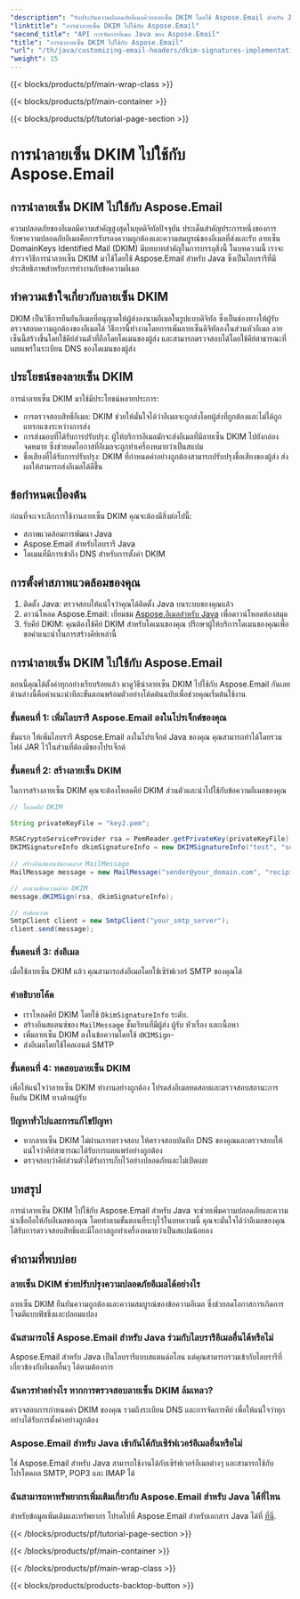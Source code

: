 ```yaml
---
"description": "รับประกันความปลอดภัยอีเมลด้วยลายเซ็น DKIM โดยใช้ Aspose.Email สำหรับ Java คำแนะนำทีละขั้นตอนและโค้ดสำหรับการนำ DKIM ไปใช้"
"linktitle": "การนำลายเซ็น DKIM ไปใช้กับ Aspose.Email"
"second_title": "API การจัดการอีเมล Java ของ Aspose.Email"
"title": "การนำลายเซ็น DKIM ไปใช้กับ Aspose.Email"
"url": "/th/java/customizing-email-headers/dkim-signatures-implementation/"
"weight": 15
---
```


{{< blocks/products/pf/main-wrap-class >}}

{{< blocks/products/pf/main-container >}}

{{< blocks/products/pf/tutorial-page-section >}}

# การนำลายเซ็น DKIM ไปใช้กับ Aspose.Email


## การนำลายเซ็น DKIM ไปใช้กับ Aspose.Email

ความปลอดภัยของอีเมลมีความสำคัญสูงสุดในยุคดิจิทัลปัจจุบัน ประเด็นสำคัญประการหนึ่งของการรักษาความปลอดภัยอีเมลคือการรับรองความถูกต้องและความสมบูรณ์ของอีเมลที่ส่งและรับ ลายเซ็น DomainKeys Identified Mail (DKIM) มีบทบาทสำคัญในการบรรลุสิ่งนี้ ในบทความนี้ เราจะสำรวจวิธีการนำลายเซ็น DKIM มาใช้โดยใช้ Aspose.Email สำหรับ Java ซึ่งเป็นไลบรารีที่มีประสิทธิภาพสำหรับการทำงานกับข้อความอีเมล

## ทำความเข้าใจเกี่ยวกับลายเซ็น DKIM

DKIM เป็นวิธีการยืนยันอีเมลที่อนุญาตให้ผู้ส่งลงนามอีเมลในรูปแบบดิจิทัล ซึ่งเป็นช่องทางให้ผู้รับตรวจสอบความถูกต้องของอีเมลได้ วิธีการนี้ทำงานโดยการเพิ่มลายเซ็นดิจิทัลลงในส่วนหัวอีเมล ลายเซ็นนี้สร้างขึ้นโดยใช้คีย์ส่วนตัวที่ถือโดยโดเมนของผู้ส่ง และสามารถตรวจสอบได้โดยใช้คีย์สาธารณะที่เผยแพร่ในระเบียน DNS ของโดเมนของผู้ส่ง

## ประโยชน์ของลายเซ็น DKIM

การนำลายเซ็น DKIM มาใช้มีประโยชน์หลายประการ:
- การตรวจสอบสิทธิ์อีเมล: DKIM ช่วยให้มั่นใจได้ว่าอีเมลจะถูกส่งโดยผู้ส่งที่ถูกต้องและไม่ได้ถูกแทรกแซงระหว่างการส่ง
- การส่งมอบที่ได้รับการปรับปรุง: ผู้ให้บริการอีเมลมักจะส่งอีเมลที่มีลายเซ็น DKIM ไปยังกล่องจดหมาย ซึ่งช่วยลดโอกาสที่อีเมลจะถูกทำเครื่องหมายว่าเป็นสแปม
- ชื่อเสียงที่ได้รับการปรับปรุง: DKIM ที่กำหนดค่าอย่างถูกต้องสามารถปรับปรุงชื่อเสียงของผู้ส่ง ส่งผลให้สามารถส่งอีเมลได้ดีขึ้น

## ข้อกำหนดเบื้องต้น

ก่อนที่จะเจาะลึกการใช้งานลายเซ็น DKIM คุณจะต้องมีสิ่งต่อไปนี้:
- สภาพแวดล้อมการพัฒนา Java
- Aspose.Email สำหรับไลบรารี Java
- โดเมนที่มีการเข้าถึง DNS สำหรับการตั้งค่า DKIM

## การตั้งค่าสภาพแวดล้อมของคุณ

1. ติดตั้ง Java: ตรวจสอบให้แน่ใจว่าคุณได้ติดตั้ง Java บนระบบของคุณแล้ว
2. ดาวน์โหลด Aspose.Email: เยี่ยมชม [Aspose.อีเมลสำหรับ Java](https://products.aspose.com/email/java/) เพื่อดาวน์โหลดห้องสมุด
3. รับคีย์ DKIM: คุณต้องใช้คีย์ DKIM สำหรับโดเมนของคุณ ปรึกษาผู้ให้บริการโดเมนของคุณเพื่อขอคำแนะนำในการสร้างคีย์เหล่านี้

## การนำลายเซ็น DKIM ไปใช้กับ Aspose.Email

ตอนนี้คุณได้ตั้งค่าทุกอย่างเรียบร้อยแล้ว มาดูวิธีนำลายเซ็น DKIM ไปใช้กับ Aspose.Email กันเลย ด้านล่างนี้คือคำแนะนำทีละขั้นตอนพร้อมตัวอย่างโค้ดต้นฉบับเพื่อช่วยคุณเริ่มต้นใช้งาน

### ขั้นตอนที่ 1: เพิ่มไลบรารี Aspose.Email ลงในโปรเจ็กต์ของคุณ

ขั้นแรก ให้เพิ่มไลบรารี Aspose.Email ลงในโปรเจ็กต์ Java ของคุณ คุณสามารถทำได้โดยรวมไฟล์ JAR ไว้ในส่วนที่ต้องมีของโปรเจ็กต์

### ขั้นตอนที่ 2: สร้างลายเซ็น DKIM

ในการสร้างลายเซ็น DKIM คุณจะต้องโหลดคีย์ DKIM ส่วนตัวและนำไปใช้กับข้อความอีเมลของคุณ

```java
// โหลดคีย์ DKIM

String privateKeyFile = "key2.pem";

RSACryptoServiceProvider rsa = PemReader.getPrivateKey(privateKeyFile);
DKIMSignatureInfo dkimSignatureInfo = new DKIMSignatureInfo("test", "some_email.com");
 
// สร้างอินสแตนซ์ของคลาส MailMessage
MailMessage message = new MailMessage("sender@your_domain.com", "recipient@recipient_domain.com", "Subject", "Body");

// ลงนามข้อความด้วย DKIM
message.dKIMSign(rsa, dkimSignatureInfo);

// ส่งข้อความ
SmtpClient client = new SmtpClient("your_smtp_server");
client.send(message);
```

### ขั้นตอนที่ 3: ส่งอีเมล

เมื่อใช้ลายเซ็น DKIM แล้ว คุณสามารถส่งอีเมลโดยใช้เซิร์ฟเวอร์ SMTP ของคุณได้

### คำอธิบายโค้ด

- เราโหลดคีย์ DKIM โดยใช้ `DkimSignatureInfo` ระดับ.
- สร้างอินสแตนซ์ของ `MailMessage` ชั้นเรียนที่มีผู้ส่ง ผู้รับ หัวเรื่อง และเนื้อหา
- เพิ่มลายเซ็น DKIM ลงในข้อความโดยใช้ `dKIMSign`-
- ส่งอีเมลโดยใช้ไคลเอนต์ SMTP

### ขั้นตอนที่ 4: ทดสอบลายเซ็น DKIM

เพื่อให้แน่ใจว่าลายเซ็น DKIM ทำงานอย่างถูกต้อง โปรดส่งอีเมลทดสอบและตรวจสอบสถานะการยืนยัน DKIM ทางด้านผู้รับ

### ปัญหาทั่วไปและการแก้ไขปัญหา

- หากลายเซ็น DKIM ไม่ผ่านการตรวจสอบ ให้ตรวจสอบบันทึก DNS ของคุณและตรวจสอบให้แน่ใจว่าคีย์สาธารณะได้รับการเผยแพร่อย่างถูกต้อง
- ตรวจสอบว่าคีย์ส่วนตัวได้รับการเก็บไว้อย่างปลอดภัยและไม่เปิดเผย

## บทสรุป

การนำลายเซ็น DKIM ไปใช้กับ Aspose.Email สำหรับ Java จะช่วยเพิ่มความปลอดภัยและความน่าเชื่อถือให้กับอีเมลของคุณ โดยทำตามขั้นตอนที่ระบุไว้ในบทความนี้ คุณจะมั่นใจได้ว่าอีเมลของคุณได้รับการตรวจสอบสิทธิ์และมีโอกาสถูกทำเครื่องหมายว่าเป็นสแปมน้อยลง

## คำถามที่พบบ่อย

### ลายเซ็น DKIM ช่วยปรับปรุงความปลอดภัยอีเมลได้อย่างไร

ลายเซ็น DKIM ยืนยันความถูกต้องและความสมบูรณ์ของข้อความอีเมล ซึ่งช่วยลดโอกาสการเกิดการโจมตีแบบฟิชชิ่งและปลอมแปลง

### ฉันสามารถใช้ Aspose.Email สำหรับ Java ร่วมกับไลบรารีอีเมลอื่นได้หรือไม่

Aspose.Email สำหรับ Java เป็นไลบรารีแบบสแตนด์อโลน แต่คุณสามารถรวมเข้ากับไลบรารีที่เกี่ยวข้องกับอีเมลอื่นๆ ได้ตามต้องการ

### ฉันควรทำอย่างไร หากการตรวจสอบลายเซ็น DKIM ล้มเหลว?

ตรวจสอบการกำหนดค่า DKIM ของคุณ รวมถึงระเบียน DNS และการจัดการคีย์ เพื่อให้แน่ใจว่าทุกอย่างได้รับการตั้งค่าอย่างถูกต้อง

### Aspose.Email สำหรับ Java เข้ากันได้กับเซิร์ฟเวอร์อีเมลอื่นหรือไม่

ใช่ Aspose.Email สำหรับ Java สามารถใช้งานได้กับเซิร์ฟเวอร์อีเมลต่างๆ และสามารถใช้กับโปรโตคอล SMTP, POP3 และ IMAP ได้

### ฉันสามารถหาทรัพยากรเพิ่มเติมเกี่ยวกับ Aspose.Email สำหรับ Java ได้ที่ไหน

สำหรับข้อมูลเพิ่มเติมและทรัพยากร โปรดไปที่ Aspose.Email สำหรับเอกสาร Java ได้ที่ [ที่นี่](https://reference-aspose.com/email/java/).

{{< /blocks/products/pf/tutorial-page-section >}}

{{< /blocks/products/pf/main-container >}}

{{< /blocks/products/pf/main-wrap-class >}}

{{< blocks/products/products-backtop-button >}}